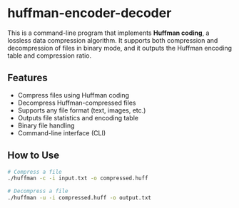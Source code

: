 # huffman-encoder-decoder

This is a command-line program that implements **Huffman coding**, a lossless data compression algorithm. It supports both compression and decompression of files in binary mode, and it outputs the Huffman encoding table and compression ratio.

## Features

- Compress files using Huffman coding
- Decompress Huffman-compressed files
- Supports any file format (text, images, etc.)
- Outputs file statistics and encoding table
- Binary file handling
- Command-line interface (CLI)

## How to Use

```bash
# Compress a file
./huffman -c -i input.txt -o compressed.huff

# Decompress a file
./huffman -u -i compressed.huff -o output.txt
